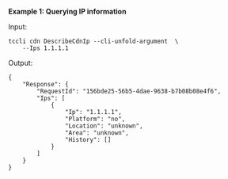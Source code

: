**Example 1: Querying IP information**



Input: 

```
tccli cdn DescribeCdnIp --cli-unfold-argument  \
    --Ips 1.1.1.1
```

Output: 
```
{
    "Response": {
        "RequestId": "156bde25-56b5-4dae-9638-b7b08b08e4f6",
        "Ips": [
            {
                "Ip": "1.1.1.1",
                "Platform": "no",
                "Location": "unknown",
                "Area": "unknown",
                "History": []
            }
        ]
    }
}
```

